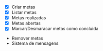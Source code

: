 - [x] Criar metas
- [x] Listar metas
- [x] Metas realizadas
- [x] Metas abertas
- [x] Marcar/Desmaracar metas como concluida
- Remover metas
- Sistema de mensagens
